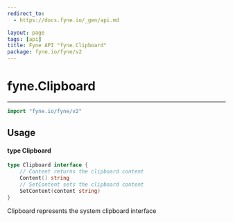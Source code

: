 ```yaml
---
redirect_to:
  - https://docs.fyne.io/_gen/api.md

layout: page
tags: [api]
title: Fyne API "fyne.Clipboard"
package: fyne.io/fyne/v2
---
```

# fyne.Clipboard
---
```go
import "fyne.io/fyne/v2"
```

## Usage

#### type Clipboard

```go
type Clipboard interface {
	// Content returns the clipboard content
	Content() string
	// SetContent sets the clipboard content
	SetContent(content string)
}
```

Clipboard represents the system clipboard interface

